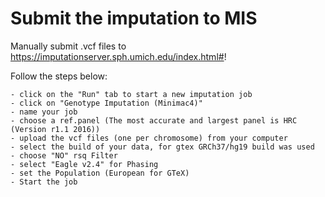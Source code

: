 # Submit the imputation to MIS


Manually submit .vcf files to https://imputationserver.sph.umich.edu/index.html#!

Follow the steps below:

    - click on the "Run" tab to start a new imputation job
    - click on "Genotype Imputation (Minimac4)"
    - name your job
    - choose a ref.panel (The most accurate and largest panel is HRC (Version r1.1 2016))
    - upload the vcf files (one per chromosome) from your computer
    - select the build of your data, for gtex GRCh37/hg19 build was used
    - choose "NO" rsq Filter
    - select "Eagle v2.4" for Phasing
    - set the Population (European for GTeX)
    - Start the job
